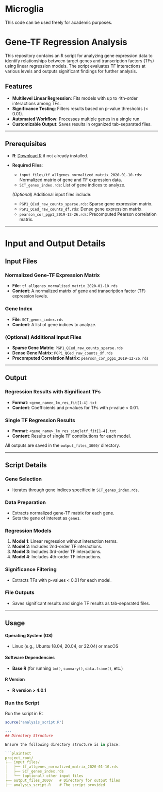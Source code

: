 # Microglia
This code can be used freely for academic purposes.

# Gene-TF Regression Analysis

This repository contains an R script for analyzing gene expression data to identify relationships between target genes and transcription factors (TFs) using linear regression models. The script evaluates TF interactions at various levels and outputs significant findings for further analysis.

## Features

- **Multilevel Linear Regression**: Fits models with up to 4th-order interactions among TFs.
- **Significance Testing**: Filters results based on p-value thresholds (< 0.01).
- **Automated Workflow**: Processes multiple genes in a single run.
- **Customizable Output**: Saves results in organized tab-separated files.

---

## Prerequisites

- **R**: [Download R](https://www.r-project.org/) if not already installed.
- **Required Files**:
  - `input_files/tf_allgenes_normalized_matrix_2020-01-10.rds`: Normalized matrix of gene and TF expression data.
  - `SCT_genes_index.rds`: List of gene indices to analyze.

  *(Optional)* Additional input files include:
  - `PGP1_QCed_raw_counts_sparse.rds`: Sparse gene expression matrix.
  - `PGP1_QCed_raw_counts_df.rds`: Dense gene expression matrix.
  - `pearson_cor_pgp1_2019-12-26.rds`: Precomputed Pearson correlation matrix.


---

# Input and Output Details

## Input Files

### Normalized Gene-TF Expression Matrix
- **File**: `tf_allgenes_normalized_matrix_2020-01-10.rds`  
- **Content**: A normalized matrix of gene and transcription factor (TF) expression levels.

### Gene Index
- **File**: `SCT_genes_index.rds`  
- **Content**: A list of gene indices to analyze.

### (Optional) Additional Input Files
- **Sparse Gene Matrix**: `PGP1_QCed_raw_counts_sparse.rds`
- **Dense Gene Matrix**: `PGP1_QCed_raw_counts_df.rds`
- **Precomputed Correlation Matrix**: `pearson_cor_pgp1_2019-12-26.rds`

---

## Output

### Regression Results with Significant TFs
- **Format**: `<gene_name>_lm_res_fit[1-4].txt`  
- **Content**: Coefficients and p-values for TFs with p-value < 0.01.

### Single TF Regression Results
- **Format**: `<gene_name>_lm_res_singletf_fit[1-4].txt`  
- **Content**: Results of single TF contributions for each model.

All outputs are saved in the `output_files_3000/` directory.

---

## Script Details

### Gene Selection
- Iterates through gene indices specified in `SCT_genes_index.rds`.

### Data Preparation
- Extracts normalized gene-TF matrix for each gene.
- Sets the gene of interest as `gene1`.

### Regression Models
1. **Model 1**: Linear regression without interaction terms.
2. **Model 2**: Includes 2nd-order TF interactions.
3. **Model 3**: Includes 3rd-order TF interactions.
4. **Model 4**: Includes 4th-order TF interactions.

### Significance Filtering
- Extracts TFs with p-values < 0.01 for each model.

### File Outputs
- Saves significant results and single TF results as tab-separated files.

---

## Usage
#### Operating System (OS)
- Linux (e.g., Ubuntu 18.04, 20.04, or 22.04) or macOS

#### Software Dependencies
- **Base R** (for running `lm()`, `summary()`, `data.frame()`, etc.)

#### R Version
- **R version > 4.0.1**


### Run the Script
Run the script in R:

```r
source("analysis_script.R")

---
## Directory Structure

Ensure the following directory structure is in place:

```plaintext
project_root/
├── input_files/
│   ├── tf_allgenes_normalized_matrix_2020-01-10.rds
│   ├── SCT_genes_index.rds
│   └── (optional) other input files
├── output_files_3000/   # Directory for output files
├── analysis_script.R    # The script provided



